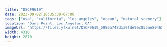 ```yaml
---
title: "DSCF9619"
date: 2023-09-02T16:35:38-07:00
tags: ["usa", "california", "los_angeles", "ocean", "natural_scenery"]
location: "Dana Point, Los Angeles, CA"
imageUrl: "https://files.yfxu.net/DSCF9619_5986a748d1a9fde9ec855ae804659c89.jpg"
width: 4310
height: 2870
---
```

